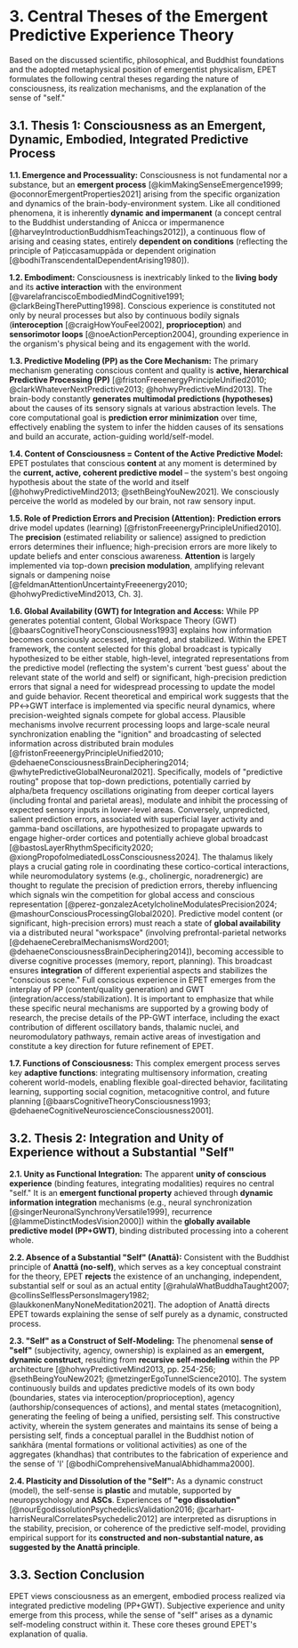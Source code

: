 # 3. Central Theses of the Emergent Predictive Experience Theory


Based on the discussed scientific, philosophical, and Buddhist foundations and the adopted metaphysical position of emergentist physicalism, EPET formulates the following central theses regarding the nature of consciousness, its realization mechanisms, and the explanation of the sense of "self."


## 3.1. Thesis 1: Consciousness as an Emergent, Dynamic, Embodied, Integrated Predictive Process

  

**1.1. Emergence and Processuality:** Consciousness is not fundamental nor a substance, but an **emergent process** [@kimMakingSenseEmergence1999; @oconnorEmergentProperties2021] arising from the specific organization and dynamics of the brain-body-environment system. Like all conditioned phenomena, it is inherently **dynamic and impermanent** (a concept central to the Buddhist understanding of Anicca or impermanence [@harveyIntroductionBuddhismTeachings2012]), a continuous flow of arising and ceasing states, entirely **dependent on conditions** (reflecting the principle of Paṭiccasamuppāda or dependent origination [@bodhiTranscendentalDependentArising1980]).

  

**1.2. Embodiment:** Consciousness is inextricably linked to the **living body** and its **active interaction** with the environment [@varelafranciscoEmbodiedMindCognitive1991; @clarkBeingTherePutting1998]. Conscious experience is constituted not only by neural processes but also by continuous bodily signals (**interoception** [@craigHowYouFeel2002], **proprioception**) and **sensorimotor loops** [@noeActionPerception2004], grounding experience in the organism's physical being and its engagement with the world.

  

**1.3. Predictive Modeling (PP) as the Core Mechanism:** The primary mechanism generating conscious content and quality is **active, hierarchical Predictive Processing (PP)** [@fristonFreeenergyPrincipleUnified2010; @clarkWhateverNextPredictive2013; @hohwyPredictiveMind2013]. The brain-body constantly **generates multimodal predictions (hypotheses)** about the causes of its sensory signals at various abstraction levels. The core computational goal is **prediction error minimization** over time, effectively enabling the system to infer the hidden causes of its sensations and build an accurate, action-guiding world/self-model.

  

**1.4. Content of Consciousness = Content of the Active Predictive Model:** EPET postulates that conscious **content** at any moment is determined by the **current, active, coherent predictive model** – the system's best ongoing hypothesis about the state of the world and itself [@hohwyPredictiveMind2013; @sethBeingYouNew2021]. We consciously perceive the world as modeled by our brain, not raw sensory input.

  

**1.5. Role of Prediction Errors and Precision (Attention):**  **Prediction errors** drive model updates (learning) [@fristonFreeenergyPrincipleUnified2010]. The **precision** (estimated reliability or salience) assigned to prediction errors determines their influence; high-precision errors are more likely to update beliefs and enter conscious awareness. **Attention** is largely implemented via top-down **precision modulation**, amplifying relevant signals or dampening noise [@feldmanAttentionUncertaintyFreeenergy2010; @hohwyPredictiveMind2013, Ch. 3].

  

**1.6. Global Availability (GWT) for Integration and Access:** While PP generates potential content, Global Workspace Theory (GWT) [@baarsCognitiveTheoryConsciousness1993] explains how information becomes consciously accessed, integrated, and stabilized. Within the EPET framework, the content selected for this global broadcast is typically hypothesized to be either stable, high-level, integrated representations from the predictive model (reflecting the system's current 'best guess' about the relevant state of the world and self) or significant, high-precision prediction errors that signal a need for widespread processing to update the model and guide behavior. Recent theoretical and empirical work suggests that the PP↔GWT interface is implemented via specific neural dynamics, where precision-weighted signals compete for global access. Plausible mechanisms involve recurrent processing loops and large-scale neural synchronization enabling the "ignition" and broadcasting of selected information across distributed brain modules [@fristonFreeenergyPrincipleUnified2010; @dehaeneConsciousnessBrainDeciphering2014; @whytePredictiveGlobalNeuronal2021]. Specifically, models of "predictive routing" propose that top-down predictions, potentially carried by alpha/beta frequency oscillations originating from deeper cortical layers (including frontal and parietal areas), modulate and inhibit the processing of expected sensory inputs in lower-level areas. Conversely, unpredicted, salient prediction errors, associated with superficial layer activity and gamma-band oscillations, are hypothesized to propagate upwards to engage higher-order cortices and potentially achieve global broadcast [@bastosLayerRhythmSpecificity2020; @xiongPropofolmediatedLossConsciousness2024]. The thalamus likely plays a crucial gating role in coordinating these cortico-cortical interactions, while neuromodulatory systems (e.g., cholinergic, noradrenergic) are thought to regulate the precision of prediction errors, thereby influencing which signals win the competition for global access and conscious representation [@perez-gonzalezAcetylcholineModulatesPrecision2024; @mashourConsciousProcessingGlobal2020]. Predictive model content (or significant, high-precision errors) must reach a state of **global availability** via a distributed neural "workspace" (involving prefrontal-parietal networks [@dehaeneCerebralMechanismsWord2001; @dehaeneConsciousnessBrainDeciphering2014]), becoming accessible to diverse cognitive processes (memory, report, planning). This broadcast ensures **integration** of different experiential aspects and stabilizes the "conscious scene." Full conscious experience in EPET emerges from the interplay of PP (content/quality generation) and GWT (integration/access/stabilization). It is important to emphasize that while these specific neural mechanisms are supported by a growing body of research, the precise details of the PP-GWT interface, including the exact contribution of different oscillatory bands, thalamic nuclei, and neuromodulatory pathways, remain active areas of investigation and constitute a key direction for future refinement of EPET.

  

**1.7. Functions of Consciousness:** This complex emergent process serves key **adaptive functions**: integrating multisensory information, creating coherent world-models, enabling flexible goal-directed behavior, facilitating learning, supporting social cognition, metacognitive control, and future planning [@baarsCognitiveTheoryConsciousness1993; @dehaeneCognitiveNeuroscienceConsciousness2001].

  

## 3.2. Thesis 2: Integration and Unity of Experience without a Substantial "Self"

  

**2.1. Unity as Functional Integration:** The apparent **unity of conscious experience** (binding features, integrating modalities) requires no central "self." It is an **emergent functional property** achieved through **dynamic information integration** mechanisms (e.g., neural synchronization [@singerNeuronalSynchronyVersatile1999], recurrence [@lammeDistinctModesVision2000]) within the **globally available predictive model (PP+GWT)**, binding distributed processing into a coherent whole.

  

**2.2. Absence of a Substantial "Self" (Anattā):** Consistent with the Buddhist principle of **Anattā (no-self)**, which serves as a key conceptual constraint for the theory, EPET **rejects** the existence of an unchanging, independent, substantial self or soul as an actual entity [@rahulaWhatBuddhaTaught2007; @collinsSelflessPersonsImagery1982; @laukkonenManyNoneMeditation2021]. The adoption of Anattā directs EPET towards explaining the sense of self purely as a dynamic, constructed process.

  

**2.3. "Self" as a Construct of Self-Modeling:** The phenomenal **sense of "self"** (subjectivity, agency, ownership) is explained as an **emergent, dynamic construct**, resulting from **recursive self-modeling** within the PP architecture [@hohwyPredictiveMind2013, pp. 254-256; @sethBeingYouNew2021; @metzingerEgoTunnelScience2010]. The system continuously builds and updates predictive models of its own body (boundaries, states via interoception/proprioception), agency (authorship/consequences of actions), and mental states (metacognition), generating the feeling of being a unified, persisting self. This constructive activity, wherein the system generates and maintains its sense of being a persisting self, finds a conceptual parallel in the Buddhist notion of saṅkhāra (mental formations or volitional activities) as one of the aggregates (khandhas) that contributes to the fabrication of experience and the sense of 'I' [@bodhiComprehensiveManualAbhidhamma2000].

  

**2.4. Plasticity and Dissolution of the "Self":** As a dynamic construct (model), the self-sense is **plastic** and mutable, supported by neuropsychology and **ASCs**. Experiences of **"ego dissolution"** [@nourEgodissolutionPsychedelicsValidation2016; @carhart-harrisNeuralCorrelatesPsychedelic2012] are interpreted as disruptions in the stability, precision, or coherence of the predictive self-model, providing empirical support for its **constructed and non-substantial nature, as suggested by the Anattā principle**.

  

## 3.3. Section Conclusion

  

EPET views consciousness as an emergent, embodied process realized via integrated predictive modeling (PP+GWT). Subjective experience and unity emerge from this process, while the sense of "self" arises as a dynamic self-modeling construct within it. These core theses ground EPET's explanation of qualia.
